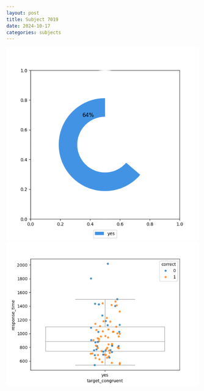 ```yaml
---
layout: post
title: Subject 7019
date: 2024-10-17
categories: subjects
---
```


![](data/7019/run-14/7019_accuracy_target_congruence.png)
![](data/7019/run-14/7019_rt_congruence.png)
